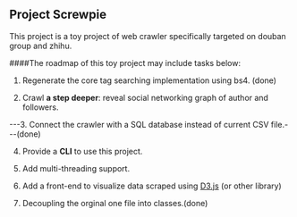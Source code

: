## Project Screwpie


This project is a toy project of web crawler specifically targeted on douban group and zhihu. 



####The roadmap of this toy project may include tasks below:



1.  Regenerate the core tag searching implementation using bs4. (done)

2.  Crawl **a step deeper**: reveal social networking graph of author and followers.

---3.  Connect the crawler with a SQL database instead of current CSV file.---(done)

4.  Provide a **CLI** to use this project.

5.  Add multi-threading support.

6.  Add a front-end to visualize data scraped using [D3.js](https://d3js.org) (or other library)

7. Decoupling the orginal one file into classes.(done)



